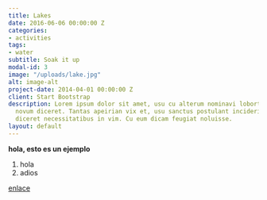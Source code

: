 ```yaml
---
title: Lakes
date: 2016-06-06 00:00:00 Z
categories:
- activities
tags:
- water
subtitle: Soak it up
modal-id: 3
image: "/uploads/lake.jpg"
alt: image-alt
project-date: 2014-04-01 00:00:00 Z
client: Start Bootstrap
description: Lorem ipsum dolor sit amet, usu cu alterum nominavi lobortis. At duo
  novum diceret. Tantas apeirian vix et, usu sanctus postulant inciderint ut, populo
  diceret necessitatibus in vim. Cu eum dicam feugiat noluisse.
layout: default
---
```


**hola, esto es un ejemplo**

1. hola
2. adios

[enlace](http://google.com)